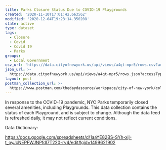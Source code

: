 ```yaml
---
title: Parks Closure Status Due to COVID-19 Playgrounds
created: '2020-11-10T17:01:42.663562'
modified: '2020-12-04T19:23:14.350208'
state: active
type: dataset
tags:
  - Closure
  - Covid
  - Covid 19
  - Parks
groups:
  - Local Government
csv_url: 'https://data.cityofnewyork.us/api/views/a4qt-mpr5/rows.csv?accessType=DOWNLOAD'
json_url: >-
  https://data.cityofnewyork.us/api/views/a4qt-mpr5/rows.json?accessType=DOWNLOAD
layout: post
postman_collection_url: >-
  https://www.postman.com/thedaydasource/workspace/city-of-new-york/collection/15909983-c3f100a2-9f96-4bb5-bebe-2bde6c1b669d
---
```

In response to the COVID-19 pandemic, NYC Parks temporarily closed several amenities, including Playgrounds. This data collection contains the status of each Playground, and is subject to change. Although the data feed is refreshed daily, it may not reflect current conditions.

Data Dictionary:

https://docs.google.com/spreadsheets/d/1aaYE82BS-SYh-xjI-t_oyJcNEPFWJNPfdI7T220-rv4/edit#gid=1499621902
